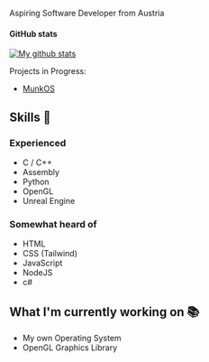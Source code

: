 Aspiring Software Developer from Austria

#### GitHub stats 
<a href="https://github.com/Ruediga/github-readme-stats">
  <img align="center" src="https://github-readme-stats.Ruediga.vercel.app/api?username=Ruediga&show_icons=true&line_height=27&include_all_commits=true" alt="My github stats" />
</a>  

Projects in Progress:
* [MunkOS](https://github.com/Ruediga/MunkOS)


## Skills 📜

### Experienced

- C / C++
- Assembly
- Python
- OpenGL
- Unreal Engine

### Somewhat heard of

- HTML
- CSS (Tailwind)
- JavaScript
- NodeJS
- c#

## What I'm currently working on 📚

- My own Operating System
- OpenGL Graphics Library

</details>
